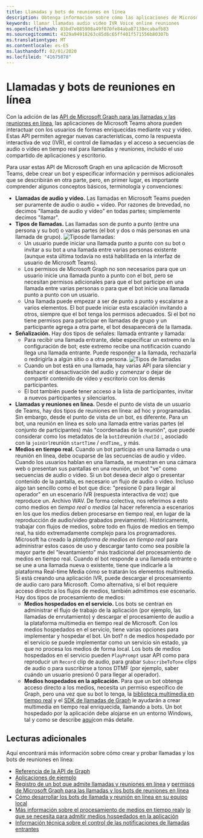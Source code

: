 ```yaml
---
title: Llamadas y bots de reuniones en línea
description: Obtenga información sobre cómo las aplicaciones de Microsoft Teams pueden interactuar con los usuarios mediante voz y vídeo mediante las API de Microsoft Graph para las llamadas y las reuniones en línea.
keywords: llamar llamadas audio video IVR Voice online reuniones
ms.openlocfilehash: 03bd7e085908a49f070fe84aba87138ecabafb83
ms.sourcegitcommit: 4329a94918263c85d6c65ff401f571556b80307b
ms.translationtype: MT
ms.contentlocale: es-ES
ms.lasthandoff: 02/01/2020
ms.locfileid: "41675878"
---
```

# <a name="calls-and-online-meetings-bots"></a>Llamadas y bots de reuniones en línea

Con la adición de las [API de Microsoft Graph para las llamadas y las reuniones en línea](/graph/api/resources/communications-api-overview?view=graph-rest-beta), las aplicaciones de Microsoft Teams ahora pueden interactuar con los usuarios de formas enriquecidas mediante voz y vídeo. Estas API permiten agregar nuevas características, como la respuesta interactiva de voz (IVR), el control de llamadas y el acceso a secuencias de audio o vídeo en tiempo real para llamadas y reuniones, incluido el uso compartido de aplicaciones y escritorio.

Para usar estas API de Microsoft Graph en una aplicación de Microsoft Teams, debe crear un bot y especificar información y permisos adicionales que se describirán en otra parte, pero, en primer lugar, es importante comprender algunos conceptos básicos, terminología y convenciones:

* **Llamadas de audio y vídeo.** Las llamadas en Microsoft Teams pueden ser puramente de audio o audio + vídeo. Por razones de brevedad, no decimos "llamada de audio y vídeo" en todas partes; simplemente decimos "llamar".
* **Tipos de llamadas.** Las llamadas son de punto a punto (entre una persona y su bot) o varias partes (el bot y dos o más personas en una llamada de grupo).
  ![Tipos](~/assets/images/calls-and-meetings/call-types.png)de llamadas:
  * Un usuario puede iniciar una llamada punto a punto con su bot o invitar a su bot a una llamada entre varias personas existente (aunque esta última todavía no está habilitada en la interfaz de usuario de Microsoft Teams).
  * Los permisos de Microsoft Graph no son necesarios para que un usuario inicie una llamada punto a punto con el bot, pero se necesitan permisos adicionales para que el bot participe en una llamada entre varias personas o para que el bot inicie una llamada punto a punto con un usuario.
  * Una llamada puede empezar a ser de punto a punto y escalarse a varios elementos. El bot puede iniciar esta escalación invitando a otros, siempre que el bot tenga los permisos adecuados. Si el bot no tiene permisos para participar en llamadas de grupo y un participante agrega a otra parte, el bot desaparecerá de la llamada.
* **Señalización.** Hay dos tipos de señales: llamada entrante y llamada:
  * Para recibir una llamada entrante, debe especificar un extremo en la configuración de bot; este extremo recibe una notificación cuando llega una llamada entrante. Puede responder a la llamada, rechazarla o redirigirla a algún sitio o a otra persona.
  ![Tipos de llamadas](~/assets/images/calls-and-meetings/call-handling.png)
  * Cuando un bot está en una llamada, hay varias API para silenciar y deshacer el desactivación del audio y comenzar o dejar de compartir contenido de vídeo y escritorio con los demás participantes.
  * El bot también puede tener acceso a la lista de participantes, invitar a nuevos participantes y silenciarlos.
* **Llamadas y reuniones en línea.** Desde el punto de vista de un usuario de Teams, hay dos tipos de reuniones en línea: ad hoc y programadas. Sin embargo, desde el punto de vista de un bot, es diferente. Para un bot, una reunión en línea es solo una llamada entre varias partes (el conjunto de participantes) más "coordenadas de la reunión", que puede considerar como los metadatos de la `botId`reunión `chatId` :, asociado con la `joinUrl`reunión `startTime` / `endTime`,, y más.
* **Medios en tiempo real.** Cuando un bot participa en una llamada o una reunión en línea, debe ocuparse de las secuencias de audio y vídeo. Cuando los usuarios hablan en una llamada, se muestran en una cámara web o presentan sus pantallas en una reunión, un bot "ve" como secuencias de audio o vídeo. Si un bot desea decir algo o presentar contenido de la pantalla, es necesario un flujo de audio o vídeo. Incluso algo tan sencillo como el bot que dice: "presione 0 para llegar al operador" en un escenario IVR (respuesta interactiva de voz) que reproduce un. Archivo WAV. De forma colectiva, nos referimos a esto como medios en _tiempo real_ o _medios_ (al hacer referencia a escenarios en los que los medios deben procesarse en tiempo real, en lugar de la reproducción de audio/vídeo grabados previamente). Históricamente, trabajar con flujos de medios, sobre todo en flujos de medios en tiempo real, ha sido extremadamente complejo para los programadores. Microsoft ha creado la _plataforma de medios en tiempo real_ para administrar estos casos de uso y descargar tanto como sea posible la mayor parte del "levantamiento" más tradicional del procesamiento de medios en tiempo real.  Cuando el bot responde a una llamada entrante o se une a una llamada nueva o existente, tiene que indicarle a la plataforma Real-time Media cómo se tratarán los elementos multimedia. Si está creando una aplicación IVR, puede descargar el procesamiento de audio caro para Microsoft. Como alternativa, si el bot requiere acceso directo a los flujos de medios, también admitimos ese escenario. Hay dos tipos de procesamiento de medios:
  * **Medios hospedados en el servicio.** Los bots se centran en administrar el flujo de trabajo de la aplicación (por ejemplo, las llamadas de enrutamiento) y descargar el procesamiento de audio a la plataforma multimedia en tiempo real de Microsoft. Con los medios hospedados en el servicio, tiene varias opciones para implementar y hospedar el bot. Un bot? n de medios hospedado por el servicio se puede implementar como un servicio sin estado, ya que no procesa los medios de forma local. Los bots de medios hospedados en el servicio pueden `PlayPrompt` usar API como para reproducir un `Record` clip de audio, para grabar `SubscribeToTone` clips de audio o para suscribirse a tonos DTMF (por ejemplo, saber cuándo un usuario presionó 0 para llegar al operador).
  * **Medios hospedados en la aplicación.** Para que un bot obtenga acceso directo a los medios, necesita un permiso específico de Graph, pero una vez que su bot lo tenga, la [biblioteca multimedia en tiempo real](https://www.nuget.org/packages/Microsoft.Graph.Communications.Calls.Media/) y el [SDK de llamadas de Graph](https://microsoftgraph.github.io/microsoft-graph-comms-samples/docs/articles/index.html#graph-calling-sdk-and-stateful-client-builder) le ayudarán a crear multimedia en tiempo real enriquecida, llamando a bots. Un bot hospedado por la aplicación debe alojarse en un entorno Windows, tal y como se describe [aquí](./requirements-considerations-application-hosted-media-bots.md)con más detalle.

## <a name="further-reading"></a>Lecturas adicionales

Aquí encontrará más información sobre cómo crear y probar llamadas y los bots de reuniones en línea:

* [Referencia de la API de Graph](/graph/api/resources/communications-api-overview?view=graph-rest-beta)
* [Aplicaciones de ejemplo](https://github.com/microsoftgraph/microsoft-graph-comms-samples)
* [Registro de un bot que admite llamadas y reuniones en línea](./registering-calling-bot.md) y [permisos de Microsoft Graph para las llamadas y los bots de reuniones en línea](/registering-calling-bot.md#add-microsoft-graph-permissions)
* [Cómo desarrollar los bots de llamada y reunión en línea en su equipo local](./debugging-local-testing-calling-meeting-bots.md)
* [Más información sobre el procesamiento de medios en tiempo real](./real-time-media-concepts.md)y [lo que se necesita para admitir medios hospedados en la aplicación](./requirements-considerations-application-hosted-media-bots.md)
* [Información técnica sobre el control de las notificaciones de llamadas entrantes](./call-notifications.md)
